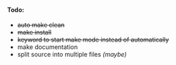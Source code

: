 #### Todo:
* ~~auto make clean~~
* ~~make install~~
* ~~keyword to start make mode instead of automatically~~
* make documentation
* split source into multiple files *(maybe)*
